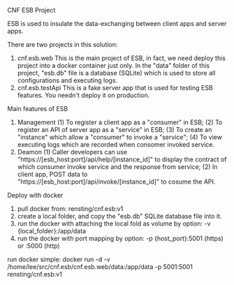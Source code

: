 CNF ESB Project

ESB is used to insulate the data-exchanging between client apps and server apps.

There are two projects in this solution:
1. cnf.esb.web
  This is the main project of ESB, in fact, we need deploy this project into a docker container just only.
  In the "data" folder of this project, "esb.db" file is a database (SQLite) which is used to store all configurations and executing logs.
2. cnf.esb.testApi
  This is a fake server app that is used for testing ESB features. You needn't deploy it on production.

Main features of ESB
1. Management
(1) To register a client app as a "consumer" in ESB;
(2) To register an API of server app as a "service" in ESB;
(3) To create an "instance" which allow a "consumer" to invoke a "service";
(4) To view executing logs which are recorded when consomer invoked service.
2. Deamon
(1) Caller developers can use "https://[esb_host:port]/api/help/[instance_id]" to display the contract of which consumer invoke service and the response from service;
(2) In client app, POST data to "https://[esb_host:port]/api/invoke/[instance_id]" to cosume the API.

Deploy with docker
1. pull docker from:   rensting/cnf.esb:v1
2. create a local folder, and copy the "esb.db" SQLite database file into it.
3. run the docker with attaching the local fold as volume by option:  -v {local_folder}:/app/data
4. run the docker with port mapping by option: -p {host_port}:5001 (https) or :5000 (http)

run docker simple:
docker run -d -v /home/lee/src/cnf.esb/cnf.esb.web/data:/app/data -p 5001:5001 rensting/cnf.esb:v1

